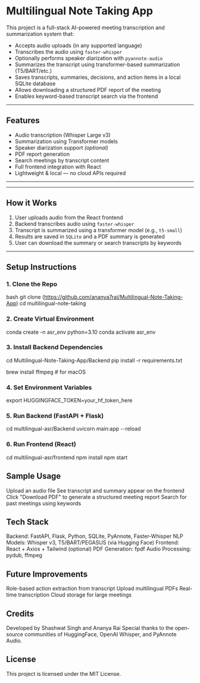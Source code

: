 # Multilingual Note Taking App

This project is a full-stack AI-powered meeting transcription and summarization system that:

- Accepts audio uploads (in any supported language)
- Transcribes the audio using `faster-whisper`
- Optionally performs speaker diarization with `pyannote-audio`
- Summarizes the transcript using transformer-based summarization (T5/BART/etc.)
- Saves transcripts, summaries, decisions, and action items in a local SQLite database
- Allows downloading a structured PDF report of the meeting
- Enables keyword-based transcript search via the frontend

---

## Features

- Audio transcription (Whisper Large v3)  
- Summarization using Transformer models  
- Speaker diarization support *(optional)*  
- PDF report generation  
- Search meetings by transcript content  
- Full frontend integration with React  
- Lightweight & local — no cloud APIs required  

---


---

## How it Works

1. User uploads audio from the React frontend
2. Backend transcribes audio using `faster-whisper`
3. Transcript is summarized using a transformer model (e.g., `t5-small`)
4. Results are saved in `SQLite` and a PDF summary is generated
5. User can download the summary or search transcripts by keywords

---

## Setup Instructions

### 1. Clone the Repo

bash
git clone (https://github.com/ananya7rai/Multilingual-Note-Taking-App)
cd multilingual-note-taking

### 2. Create Virtual Environment
conda create -n asr_env python=3.10
conda activate asr_env

### 3. Install Backend Dependencies
cd Multilingual-Note-Taking-App/Backend
pip install -r requirements.txt

brew install ffmpeg     # for macOS

### 4. Set Environment Variables
export HUGGINGFACE_TOKEN=your_hf_token_here

### 5. Run Backend (FastAPI + Flask)
cd multilingual-asr/Backend
uvicorn main:app --reload

### 6. Run Frontend (React)
cd multilingual-asr/frontend
npm install
npm start

## Sample Usage
Upload an audio file
See transcript and summary appear on the frontend
Click "Download PDF" to generate a structured meeting report
Search for past meetings using keywords

## Tech Stack

Backend: FastAPI, Flask, Python, SQLite, PyAnnote, Faster-Whisper
NLP Models: Whisper v3, T5/BART/PEGASUS (via Hugging Face)
Frontend: React + Axios + Tailwind (optional)
PDF Generation: fpdf
Audio Processing: pydub, ffmpeg

## Future Improvements

Role-based action extraction from transcript
Upload multilingual PDFs
Real-time transcription
Cloud storage for large meetings

## Credits
Developed by Shashwat Singh and Ananya Rai
Special thanks to the open-source communities of HuggingFace, OpenAI Whisper, and PyAnnote Audio.

## License
This project is licensed under the MIT License.






